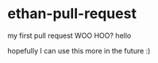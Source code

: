 # ethan-pull-request

my first pull request WOO HOO?
hello


hopefully I can use this more in the future :)
